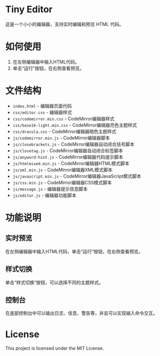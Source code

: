 # Tiny Editor

这是一个小小的编辑器，支持实时编辑和预览 HTML 代码。

# 如何使用

1. 在左侧编辑器中输入HTML代码。
2. 单击“运行”按钮，在右侧查看预览。

# 文件结构

- `index.html` - 编辑器页面代码
- `css/editor.css` - 编辑器样式
- `css/codemirror.min.css` - CodeMirror编辑器样式
- `css/base16-light.min.css` - CodeMirror编辑器亮色主题样式
- `css/dracula.css` - CodeMirror编辑器暗色主题样式
- `js/codemirror.min.js` - CodeMirror编辑器脚本
- `js/closebrackets.js` - CodeMirror编辑器自动闭合括号脚本
- `js/closetag.js` - CodeMirror编辑器自动闭合标签脚本
- `js/anyword-hint.js` - CodeMirror编辑器代码提示脚本
- `js/htmlmixed.min.js` - CodeMirror编辑器HTML模式脚本
- `js/xml.min.js` - CodeMirror编辑器XML模式脚本
- `js/javascript.min.js` - CodeMirror编辑器JavaScript模式脚本
- `js/css.min.js` - CodeMirror编辑器CSS模式脚本
- `js/message.js` - 编辑器提示信息脚本
- `js/editor.js` - 编辑器功能脚本

# 功能说明

## 实时预览

在左侧编辑器中输入HTML代码，单击“运行”按钮，在右侧查看预览。

## 样式切换

单击“样式切换”按钮，可以选择不同的主题样式。

## 控制台

在底部控制台中可以输出日志、信息、警告等，并且可以实现输入命令交互。

# License

This project is licensed under the MIT License.
